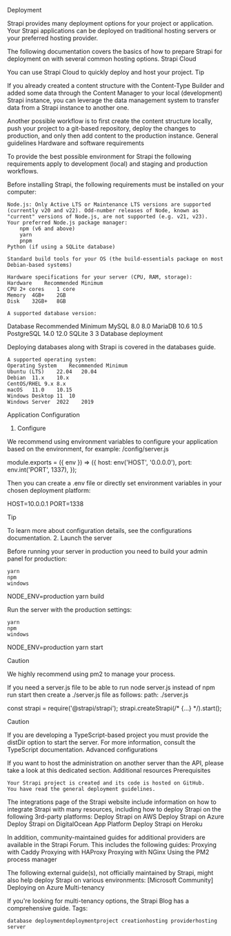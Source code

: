 Deployment

Strapi provides many deployment options for your project or application. Your Strapi applications can be deployed on traditional hosting servers or your preferred hosting provider.

The following documentation covers the basics of how to prepare Strapi for deployment on with several common hosting options.
Strapi Cloud

You can use Strapi Cloud to quickly deploy and host your project.
Tip

If you already created a content structure with the Content-Type Builder and added some data through the Content Manager to your local (development) Strapi instance, you can leverage the data management system to transfer data from a Strapi instance to another one.

Another possible workflow is to first create the content structure locally, push your project to a git-based repository, deploy the changes to production, and only then add content to the production instance.
General guidelines Hardware and software requirements

To provide the best possible environment for Strapi the following requirements apply to development (local) and staging and production workflows.

Before installing Strapi, the following requirements must be installed on your computer:

    Node.js: Only Active LTS or Maintenance LTS versions are supported (currently v20 and v22). Odd-number releases of Node, known as "current" versions of Node.js, are not supported (e.g. v21, v23).
    Your preferred Node.js package manager:
        npm (v6 and above)
        yarn
        pnpm
    Python (if using a SQLite database)

    Standard build tools for your OS (the build-essentials package on most Debian-based systems)

    Hardware specifications for your server (CPU, RAM, storage):
    Hardware	Recommended	Minimum
    CPU	2+ cores	1 core
    Memory	4GB+	2GB
    Disk	32GB+	8GB

    A supported database version:

Database	Recommended	Minimum
MySQL	8.0	8.0
MariaDB	10.6	10.5
PostgreSQL	14.0	12.0
SQLite	3	3
Database deployment

Deploying databases along with Strapi is covered in the databases guide.

    A supported operating system:
    Operating System	Recommended	Minimum
    Ubuntu (LTS)	22.04	20.04
    Debian	11.x	10.x
    CentOS/RHEL	9.x	8.x
    macOS	11.0	10.15
    Windows Desktop	11	10
    Windows Server	2022	2019

Application Configuration
1. Configure

We recommend using environment variables to configure your application based on the environment, for example:
/config/server.js


module.exports = ({ env }) => ({
  host: env('HOST', '0.0.0.0'),
  port: env.int('PORT', 1337),
});

Then you can create a .env file or directly set environment variables in your chosen deployment platform:

HOST=10.0.0.1
PORT=1338

Tip

To learn more about configuration details, see the configurations documentation.
2. Launch the server

Before running your server in production you need to build your admin panel for production:

    yarn
    npm
    windows

NODE_ENV=production yarn build

Run the server with the production settings:

    yarn
    npm
    windows

NODE_ENV=production yarn start

Caution

We highly recommend using pm2 to manage your process.

If you need a server.js file to be able to run node server.js instead of npm run start then create a ./server.js file as follows:
path: ./server.js


const strapi = require('@strapi/strapi');
strapi.createStrapi(/* {...} */).start();

Caution

If you are developing a TypeScript-based project you must provide the distDir option to start the server. For more information, consult the TypeScript documentation.
Advanced configurations

If you want to host the administration on another server than the API, please take a look at this dedicated section.
Additional resources
Prerequisites

    Your Strapi project is created and its code is hosted on GitHub.
    You have read the general deployment guidelines.

The integrations page of the Strapi website include information on how to integrate Strapi with many resources, including how to deploy Strapi on the following 3rd-party platforms:
Deploy Strapi on AWS
Deploy Strapi on Azure
Deploy Strapi on DigitalOcean App Platform
Deploy Strapi on Heroku

In addition, community-maintained guides for additional providers are available in the Strapi Forum. This includes the following guides:
Proxying with Caddy
Proxying with HAProxy
Proxying with NGinx
Using the PM2 process manager

The following external guide(s), not officially maintained by Strapi, might also help deploy Strapi on various environments:
[Microsoft Community] Deploying on Azure
Multi-tenancy

If you're looking for multi-tenancy options, the Strapi Blog has a comprehensive guide.
Tags:

    database deploymentdeploymentproject creationhosting providerhosting server